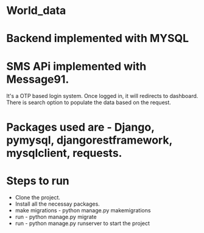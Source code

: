 # World_data

# Backend implemented with MYSQL 

# SMS APi implemented with Message91.

It's a OTP based login system. Once logged in, it will redirects to dashboard.
There is search option to populate the data based on the request.


# Packages used are - Django, pymysql, djangorestframework, mysqlclient, requests.


# Steps to run
- Clone the project.
- Install all the necessay packages.
- make migrations - python manage.py makemigrations
- run - python manage.py migrate
- run - python manage.py runserver to start the project
